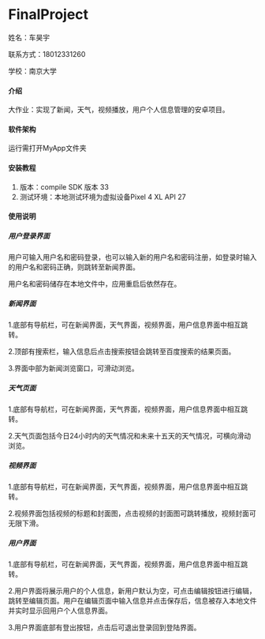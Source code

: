 # FinalProject

姓名：车昊宇

联系方式：18012331260

学校：南京大学



#### 介绍
大作业：实现了新闻，天气，视频播放，用户个人信息管理的安卓项目。

#### 软件架构
运行需打开MyApp文件夹


#### 安装教程

1.  版本：compile SDK 版本 33
2.  测试环境：本地测试环境为虚拟设备Pixel 4 XL API 27

#### 使用说明

##### 用户登录界面

用户可输入用户名和密码登录，也可以输入新的用户名和密码注册，如登录时输入的用户名和密码正确，则跳转至新闻界面。

用户名和密码储存在本地文件中，应用重启后依然存在。

##### 新闻界面

1.底部有导航栏，可在新闻界面，天气界面，视频界面，用户信息界面中相互跳转。

2.顶部有搜索栏，输入信息后点击搜索按钮会跳转至百度搜索的结果页面。

3.界面中部为新闻浏览窗口，可滑动浏览。

##### 天气页面

1.底部有导航栏，可在新闻界面，天气界面，视频界面，用户信息界面中相互跳转。

2.天气页面包括今日24小时内的天气情况和未来十五天的天气情况，可横向滑动浏览。

##### 视频界面

1.底部有导航栏，可在新闻界面，天气界面，视频界面，用户信息界面中相互跳转。

2.视频界面包括视频的标题和封面图，点击视频的封面图可跳转播放，视频封面可无限下滑。

##### 用户界面

1.底部有导航栏，可在新闻界面，天气界面，视频界面，用户信息界面中相互跳转。

2.用户界面将展示用户的个人信息，新用户默认为空，可点击编辑按钮进行编辑，跳转至编辑页面。用户在编辑页面中输入信息并点击保存后，信息被存入本地文件并实时显示回用户个人信息界面。

3.用户界面底部有登出按钮，点击后可退出登录回到登陆界面。
